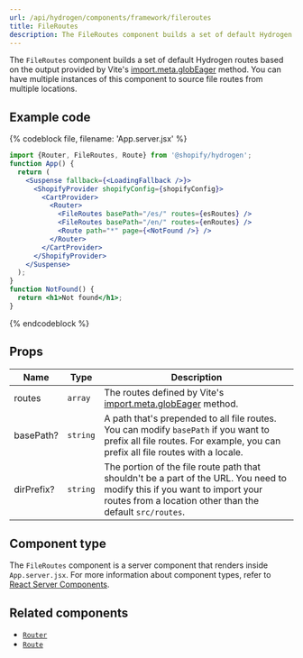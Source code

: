 ```yaml
---
url: /api/hydrogen/components/framework/fileroutes
title: FileRoutes
description: The FileRoutes component builds a set of default Hydrogen routes based on the output provided by Vite's import.meta.globEager method.
---
```


The `FileRoutes` component builds a set of default Hydrogen routes based on the output provided by Vite's [import.meta.globEager](https://vitejs.dev/guide/features.html#glob-import) method. You can have multiple instances of this component to source file routes from multiple locations.

## Example code

{% codeblock file, filename: 'App.server.jsx' %}

```jsx
import {Router, FileRoutes, Route} from '@shopify/hydrogen';
function App() {
  return (
    <Suspense fallback={<LoadingFallback />}>
      <ShopifyProvider shopifyConfig={shopifyConfig}>
        <CartProvider>
          <Router>
            <FileRoutes basePath="/es/" routes={esRoutes} />
            <FileRoutes basePath="/en/" routes={enRoutes} />
            <Route path="*" page={<NotFound />} />
          </Router>
        </CartProvider>
      </ShopifyProvider>
    </Suspense>
  );
}
function NotFound() {
  return <h1>Not found</h1>;
}
```

{% endcodeblock %}

## Props

| Name       | Type     | Description                                                                                                                                                                            |
| ---------- | -------- | -------------------------------------------------------------------------------------------------------------------------------------------------------------------------------------- |
| routes     | `array`  | The routes defined by Vite's [import.meta.globEager](https://vitejs.dev/guide/features.html#glob-import) method.                                                                       |
| basePath?  | `string` | A path that's prepended to all file routes. You can modify `basePath` if you want to prefix all file routes. For example, you can prefix all file routes with a locale.                |
| dirPrefix? | `string` | The portion of the file route path that shouldn't be a part of the URL. You need to modify this if you want to import your routes from a location other than the default `src/routes`. |

## Component type

The `FileRoutes` component is a server component that renders inside `App.server.jsx`. For more information about component types, refer to [React Server Components](/custom-storefronts/hydrogen/framework/react-server-components).

## Related components

- [`Router`](/api/hydrogen/components/framework/router)
- [`Route`](/api/hydrogen/components/framework/route)
